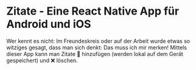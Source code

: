 # Zitate - Eine React Native App für Android und iOS

Wer kennt es nicht: Im Freundeskreis oder auf der Arbeit wurde etwas so witziges gesagt, dass man sich denkt: Das muss ich mir merken!
Mittels dieser App kann man Zitate 💾 hinzufügen (werden lokal auf dem Gerät gespeichert) und ❌ löschen.
